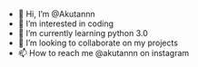 - 👋 Hi, I’m @Akutannn
- 👀 I’m interested in coding
- 🌱 I’m currently learning python 3.0
- 💞️ I’m looking to collaborate on my projects
- 📫 How to reach me @akutannn on instagram

<!---
Akutannn/Akutannn is a ✨ special ✨ repository because its `README.md` (this file) appears on your GitHub profile.
You can click the Preview link to take a look at your changes.
--->
